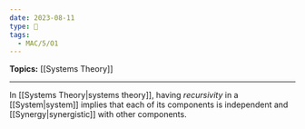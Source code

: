```yaml
---
date: 2023-08-11
type: 🧠
tags:
  - MAC/5/O1
---
```


**Topics:** [[Systems Theory]]

---

In [[Systems Theory|systems theory]], having _recursivity_ in a [[System|system]] implies that each of its components is independent and [[Synergy|synergistic]] with other components.

